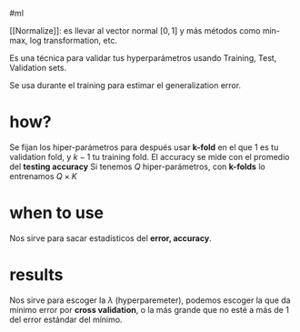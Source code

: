#ml 

[[Normalize]]: es llevar al vector normal $[0,1]$ y más métodos como min-max, log transformation, etc. 

Es una técnica para validar tus hyperparámetros usando Training, Test, Validation sets. 

Se usa durante el training para estimar el generalization error. 
# how?

Se fijan los hiper-parámetros para después usar **k-fold** en el que $1$ es tu validation fold, y $k-1$ tu training fold. 
El accuracy se mide con el promedio del **testing accuracy**
Si tenemos $Q$ hiper-parámetros, con **k-folds** lo entrenamos $Q\times K$

# when to use

Nos sirve para sacar estadísticos del **error, accuracy**.

# results 

Nos sirve para escoger la $\lambda$ (hyperparemeter), podemos escoger la que da mínimo error por **cross validation**, o la más grande que no esté a más de 1 del error estándar del mínimo. 



